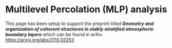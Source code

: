 # Multilevel Percolation (MLP) analysis

This page has been setup to support the preprint titled **_Geometry and organization of coherent structures in stably stratified atmospheric boundary layers_** which can be found in arXiv: https://arxiv.org/abs/2110.02253
